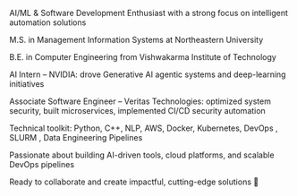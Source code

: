 AI/ML & Software Development Enthusiast with a strong focus on intelligent automation solutions

M.S. in Management Information Systems at Northeastern University

B.E. in Computer Engineering from Vishwakarma Institute of Technology

AI Intern – NVIDIA: drove Generative AI agentic systems and deep-learning initiatives

Associate Software Engineer – Veritas Technologies: optimized system security, built microservices, implemented CI/CD security automation

Technical toolkit: Python, C++, NLP, AWS, Docker, Kubernetes, DevOps , SLURM , Data Engineering Pipelines

Passionate about building AI-driven tools, cloud platforms, and scalable DevOps pipelines

Ready to collaborate and create impactful, cutting-edge solutions 🚀
